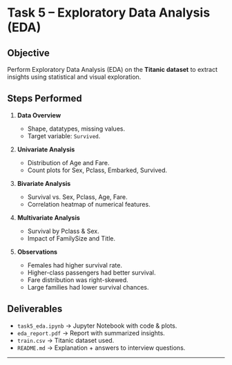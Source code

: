 # Task 5 – Exploratory Data Analysis (EDA)

## Objective
Perform Exploratory Data Analysis (EDA) on the **Titanic dataset** to extract insights using statistical and visual exploration.

## Steps Performed
1. **Data Overview**
   - Shape, datatypes, missing values.
   - Target variable: `Survived`.

2. **Univariate Analysis**
   - Distribution of Age and Fare.
   - Count plots for Sex, Pclass, Embarked, Survived.

3. **Bivariate Analysis**
   - Survival vs. Sex, Pclass, Age, Fare.
   - Correlation heatmap of numerical features.

4. **Multivariate Analysis**
   - Survival by Pclass & Sex.
   - Impact of FamilySize and Title.

5. **Observations**
   - Females had higher survival rate.
   - Higher-class passengers had better survival.
   - Fare distribution was right-skewed.
   - Large families had lower survival chances.

## Deliverables
- `task5_eda.ipynb` → Jupyter Notebook with code & plots.
- `eda_report.pdf` → Report with summarized insights.
- `train.csv` → Titanic dataset used.
- `README.md` → Explanation + answers to interview questions.

---

